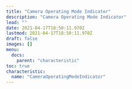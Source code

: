 ```yaml
---
title: "Camera Operating Mode Indicator"
description: "Camera Operating Mode Indicator"
lead: ""
date: 2021-04-17T18:50:11.970Z
lastmod: 2021-04-17T18:50:11.970Z
draft: false
images: []
menu:
  docs:
    parent: "characteristic"
toc: true
characteristic:
  name: "CameraOperatingModeIndicator"
---
```

